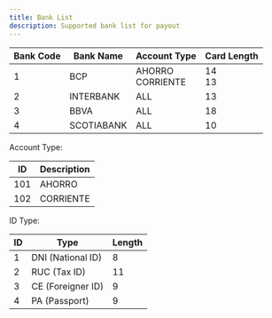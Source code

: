 ```yaml
---
title: Bank List
description: Supported bank list for payout
---
```


| Bank Code | Bank Name  | Account Type          | Card Length |
| --------- | ---------- | --------------------- | ----------- |
| 1         | BCP        | AHORRO<br />CORRIENTE | 14<br/>13   |
| 2         | INTERBANK  | ALL                   | 13          |
| 3         | BBVA       | ALL                   | 18          |
| 4         | SCOTIABANK | ALL                   | 10          |

Account Type:

| ID  | Description |
| --- | ----------- |
| 101 | AHORRO      |
| 102 | CORRIENTE   |

ID Type:

| ID  | Type              | Length |
| --- | ----------------- | ------ |
| 1   | DNI (National ID) | 8      |
| 2   | RUC (Tax ID)      | 11     |
| 3   | CE (Foreigner ID) | 9      |
| 4   | PA (Passport)     | 9      |
